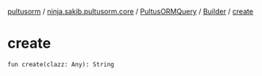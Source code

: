 [pultusorm](../../../index.md) / [ninja.sakib.pultusorm.core](../../index.md) / [PultusORMQuery](../index.md) / [Builder](index.md) / [create](.)

# create

`fun create(clazz: Any): String`